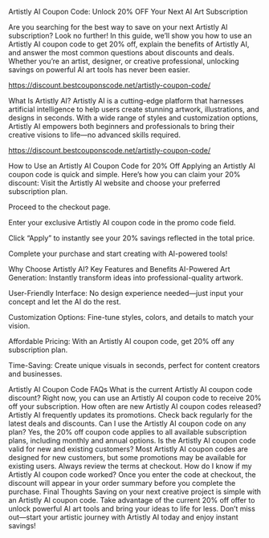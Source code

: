 Artistly AI Coupon Code: Unlock 20% OFF Your Next AI Art Subscription

Are you searching for the best way to save on your next Artistly AI subscription? Look no further! In this guide, we’ll show you how to use an Artistly AI coupon code to get 20% off, explain the benefits of Artistly AI, and answer the most common questions about discounts and deals. Whether you’re an artist, designer, or creative professional, unlocking savings on powerful AI art tools has never been easier.

https://discount.bestcouponscode.net/artistly-coupon-code/

What Is Artistly AI?
Artistly AI is a cutting-edge platform that harnesses artificial intelligence to help users create stunning artwork, illustrations, and designs in seconds. With a wide range of styles and customization options, Artistly AI empowers both beginners and professionals to bring their creative visions to life—no advanced skills required.

https://discount.bestcouponscode.net/artistly-coupon-code/

How to Use an Artistly AI Coupon Code for 20% Off
Applying an Artistly AI coupon code is quick and simple. Here’s how you can claim your 20% discount:
Visit the Artistly AI website and choose your preferred subscription plan.


Proceed to the checkout page.


Enter your exclusive Artistly AI coupon code in the promo code field.


Click “Apply” to instantly see your 20% savings reflected in the total price.


Complete your purchase and start creating with AI-powered tools!


Why Choose Artistly AI? Key Features and Benefits
AI-Powered Art Generation: Instantly transform ideas into professional-quality artwork.


User-Friendly Interface: No design experience needed—just input your concept and let the AI do the rest.


Customization Options: Fine-tune styles, colors, and details to match your vision.


Affordable Pricing: With an Artistly AI coupon code, get 20% off any subscription plan.


Time-Saving: Create unique visuals in seconds, perfect for content creators and businesses.


Artistly AI Coupon Code FAQs
What is the current Artistly AI coupon code discount?
 Right now, you can use an Artistly AI coupon code to receive 20% off your subscription.
How often are new Artistly AI coupon codes released?
 Artistly AI frequently updates its promotions. Check back regularly for the latest deals and discounts.
Can I use the Artistly AI coupon code on any plan?
 Yes, the 20% off coupon code applies to all available subscription plans, including monthly and annual options.
Is the Artistly AI coupon code valid for new and existing customers?
 Most Artistly AI coupon codes are designed for new customers, but some promotions may be available for existing users. Always review the terms at checkout.
How do I know if my Artistly AI coupon code worked?
 Once you enter the code at checkout, the discount will appear in your order summary before you complete the purchase.
Final Thoughts
Saving on your next creative project is simple with an Artistly AI coupon code. Take advantage of the current 20% off offer to unlock powerful AI art tools and bring your ideas to life for less. Don’t miss out—start your artistic journey with Artistly AI today and enjoy instant savings!



